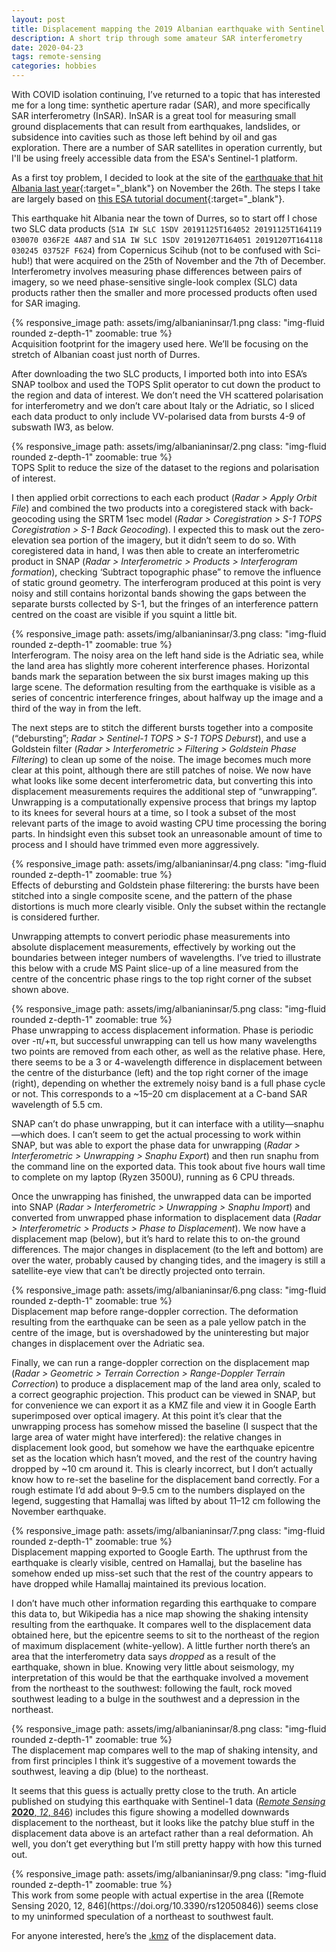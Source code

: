 ```yaml
---
layout: post
title: Displacement mapping the 2019 Albanian earthquake with Sentinel 1 InSAR
description: A short trip through some amateur SAR interferometry
date: 2020-04-23
tags: remote-sensing
categories: hobbies
---
```


With COVID isolation continuing, I’ve returned to a topic that has interested me for a long time: synthetic aperture radar (SAR), and more specifically SAR interferometry (InSAR). InSAR is a great tool for measuring small ground displacements that can result from earthquakes, landslides, or subsidence into cavities such as those left behind by oil and gas exploration. There are a number of SAR satellites in operation currently, but I'll be using freely accessible data from the ESA's Sentinel-1 platform. 

As a first toy problem, I decided to look at the site of the [earthquake that hit Albania last year](https://en.wikipedia.org/wiki/2019_Albania_earthquake){:target="\_blank"} on November the 26th. The steps I take are largely based on [this ESA tutorial document](http://step.esa.int/docs/tutorials/S1TBX%20TOPSAR%20Interferometry%20with%20Sentinel-1%20Tutorial_v2.pdf){:target="\_blank"}.


This earthquake hit Albania near the town of Durres, so to start off I chose two SLC data products (`S1A IW SLC 1SDV 20191125T164052 20191125T164119 030070 036F2E 4A87` and `S1A IW SLC 1SDV 20191207T164051 20191207T164118 030245 03752F F624`) from Copernicus Scihub (not to be confused with Sci-hub!) that were acquired on the 25th of November and the 7th of December. Interferometry involves measuring phase differences between pairs of imagery, so we need phase-sensitive single-look complex (SLC) data products rather then the smaller and more processed products often used for SAR imaging.

<div class="row mt-3">
    <div class="col-sm mt-3 mt-md-0">
        {% responsive_image path: assets/img/albanianinsar/1.png class: "img-fluid rounded z-depth-1" zoomable: true %}
    </div>
</div>
<div class="caption">
    Acquisition footprint for the imagery used here. We’ll be focusing on the stretch of Albanian coast just north of Durres.
</div>

After downloading the two SLC products, I imported both into into ESA’s SNAP toolbox and used the TOPS Split operator to cut down the product to the region and data of interest. We don’t need the VH scattered polarisation for interferometry and we don’t care about Italy or the Adriatic, so I sliced each data product to only include VV-polarised data from bursts 4-9 of subswath IW3, as below.

<div class="row mt-3">
    <div class="col-sm mt-3 mt-md-0">
        {% responsive_image path: assets/img/albanianinsar/2.png class: "img-fluid rounded z-depth-1" zoomable: true %}
    </div>
</div>
<div class="caption">
    TOPS Split to reduce the size of the dataset to the regions and polarisation of interest.
</div>

I then applied orbit corrections to each each product (_Radar > Apply Orbit File_) and combined the two products into a coregistered stack with back-geocoding using the SRTM 1sec model (_Radar > Coregistration > S-1 TOPS Coregistration > S-1 Back Geocoding_). I expected this to mask out the zero-elevation sea portion of the imagery, but it didn’t seem to do so. With coregistered data in hand, I was then able to create an interferometric product in SNAP (_Radar > Interferometric > Products > Interferogram formation_), checking ‘Subtract topographic phase” to remove the influence of static ground geometry. The interferogram produced at this point is very noisy and still contains horizontal bands showing the gaps between the separate bursts collected by S-1, but the fringes of an interference pattern centred on the coast are visible if you squint a little bit.

<div class="row mt-3">
    <div class="col-sm mt-3 mt-md-0">
        {% responsive_image path: assets/img/albanianinsar/3.png class: "img-fluid rounded z-depth-1" zoomable: true %}
    </div>
</div>
<div class="caption">
    Interferogram. The noisy area on the left hand side is the Adriatic sea, while the land area has slightly more coherent interference phases. Horizontal bands mark the separation between the six burst images making up this large scene. The deformation resulting from the earthquake is visible as a series of concentric interference fringes, about halfway up the image and a third of the way in from the left.
</div>

The next steps are to stitch the different bursts together into a composite (“debursting”; _Radar > Sentinel-1 TOPS > S-1 TOPS Deburst_), and use a Goldstein filter (_Radar > Interferometric > Filtering > Goldstein Phase Filtering_) to clean up some of the noise. The image becomes much more clear at this point, although there are still patches of noise. We now have what looks like some decent interferometric data, but converting this into displacement measurements requires the additional step of “unwrapping”. Unwrapping is a computationally expensive process that brings my laptop to its knees for several hours at a time, so I took a subset of the most relevant parts of the image to avoid wasting CPU time processing the boring parts. In hindsight even this subset took an unreasonable amount of time to process and I should have trimmed even more aggressively.

<div class="row mt-3">
    <div class="col-sm mt-3 mt-md-0">
        {% responsive_image path: assets/img/albanianinsar/4.png class: "img-fluid rounded z-depth-1" zoomable: true %}
    </div>
</div>
<div class="caption">
    Effects of debursting and Goldstein phase filterering: the bursts have been stitched into a single composite scene, and the pattern of the phase distortions is much more clearly visible. Only the subset within the rectangle is considered further.
</div>

Unwrapping attempts to convert periodic phase measurements into absolute displacement measurements, effectively by working out the boundaries between integer numbers of wavelengths. I’ve tried to illustrate this below with a crude MS Paint slice-up of a line measured from the centre of the concentric phase rings to the top right corner of the subset shown above.

<div class="row mt-3">
    <div class="col-sm mt-3 mt-md-0">
        {% responsive_image path: assets/img/albanianinsar/5.png class: "img-fluid rounded z-depth-1" zoomable: true %}
    </div>
</div>
<div class="caption">
    Phase unwrapping to access displacement information. Phase is periodic over -π/+π, but successful unwrapping can tell us how many wavelengths two points are removed from each other, as well as the relative phase. Here, there seems to be a 3 or 4-wavelength difference in displacement between the centre of the disturbance (left) and the top right corner of the image (right), depending on whether the extremely noisy band is a full phase cycle or not. This corresponds to a ~15–20 cm displacement at a C-band SAR wavelength of 5.5 cm.
</div>

SNAP can’t do phase unwrapping, but it can interface with a utility—snaphu—which does. I can’t seem to get the actual processing to work within SNAP, but was able to export the phase data for unwrapping (_Radar > Interferometric > Unwrapping > Snaphu Export_) and then run snaphu from the command line on the exported data. This took about five hours wall time to complete on my laptop (Ryzen 3500U), running as 6 CPU threads.

Once the unwrapping has finished, the unwrapped data can be imported into SNAP (_Radar > Interferometric > Unwrapping > Snaphu Import_) and converted from unwrapped phase information to displacement data (_Radar > Interferometric > Products > Phase to Displacement_). We now have a displacement map (below), but it’s hard to relate this to on-the ground differences. The major changes in displacement (to the left and bottom) are over the water, probably caused by changing tides, and the imagery is still a satellite-eye view that can’t be directly projected onto terrain.

<div class="row mt-3">
    <div class="col-sm mt-3 mt-md-0">
        {% responsive_image path: assets/img/albanianinsar/6.png class: "img-fluid rounded z-depth-1" zoomable: true %}
    </div>
</div>
<div class="caption">
    Displacement map before range-doppler correction. The deformation resulting from the earthquake can be seen as a pale yellow patch in the centre of the image, but is overshadowed by the uninteresting but major changes in displacement over the Adriatic sea.
</div>

Finally, we can run a range-doppler correction on the displacement map (_Radar > Geometric > Terrain Correction > Range-Doppler Terrain Correction_) to produce a displacement map of the land area only, scaled to a correct geographic projection. This product can be viewed in SNAP, but for convenience we can export it as a KMZ file and view it in Google Earth superimposed over optical imagery. At this point it’s clear that the unwrapping process has somehow missed the baseline (I suspect that the large area of water might have interfered): the relative changes in displacement look good, but somehow we have the earthquake epicentre set as the location which hasn’t moved, and the rest of the country having dropped by ~10 cm around it. This is clearly incorrect, but I don’t actually know how to re-set the baseline for the displacement band correctly. For a rough estimate I’d add about 9–9.5 cm to the numbers displayed on the legend, suggesting that Hamallaj was lifted by about 11–12 cm following the November earthquake. 

<div class="row mt-3">
    <div class="col-sm mt-3 mt-md-0">
        {% responsive_image path: assets/img/albanianinsar/7.png class: "img-fluid rounded z-depth-1" zoomable: true %}
    </div>
</div>
<div class="caption">
    Displacement mapping exported to Google Earth. The upthrust from the earthquake is clearly visible, centred on Hamallaj, but the baseline has somehow ended up miss-set such that the rest of the country appears to have dropped while Hamallaj maintained its previous location.
</div>

I don’t have much other information regarding this earthquake to compare this data to, but Wikipedia has a nice map showing the shaking intensity resulting from the earthquake. It compares well to the displacement data obtained here, but the epicentre seems to sit to the northeast of the region of maximum displacement (white-yellow). A little further north there’s an area that the interferometry data says _dropped_ as a result of the earthquake, shown in blue. Knowing very little about seismology, my interpretation of this would be that the earthquake involved a movement from the northeast to the southwest: following the fault, rock moved southwest leading to a bulge in the southwest and a depression in the northeast.

<div class="row mt-3">
    <div class="col-sm mt-3 mt-md-0">
        {% responsive_image path: assets/img/albanianinsar/8.png class: "img-fluid rounded z-depth-1" zoomable: true %}
    </div>
</div>
<div class="caption">
    The displacement map compares well to the map of shaking intensity, and from first principles I think it’s suggestive of a movement towards the southwest, leaving a dip (blue) to the northeast.
</div>

It seems that this guess is actually pretty close to the truth. An article published on studying this earthquake with Sentinel-1 data ([_Remote Sensing_ __2020__, _12_, 846](https://doi.org/10.3390/rs12050846)) includes this figure showing a modelled downwards displacement to the northeast, but it looks like the patchy blue stuff in the displacement data above is an artefact rather than a real deformation. Ah well, you don’t get everything but I’m still pretty happy with how this turned out.

<div class="row mt-3">
    <div class="col-sm mt-3 mt-md-0">
        {% responsive_image path: assets/img/albanianinsar/9.png class: "img-fluid rounded z-depth-1" zoomable: true %}
    </div>
</div>
<div class="caption">
    This work from some people with actual expertise in the area ([Remote Sensing 2020, 12, 846](https://doi.org/10.3390/rs12050846)) seems close to my uninformed speculation of a northeast to southwest fault.
</div>

For anyone interested, here’s the [.kmz](https://drive.google.com/file/d/1_TBzUFNNS-o2Nrai4obZTgf2uTMb-rzf/view?usp=sharing) of the displacement data.